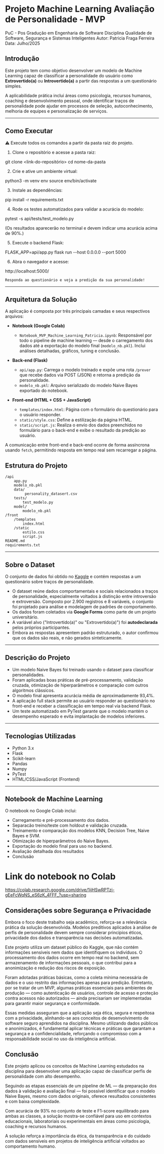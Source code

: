 # Projeto Machine Learning Avaliação de Personalidade - MVP
PuC - Pos Gradução em Engenharia de Software
Disciplina Qualidade de Software, Segurança e Sistemas Inteligentes
Autor: Patricia Fraga Ferreira
Data: Julho/2025

## Introdução 

Este projeto tem como objetivo desenvolver um modelo de Machine Learning capaz de classificar a personalidade do usuário como **Extrovertido(a)** ou **Introvertido(a)** a partir das respostas a um questionário simples.

A aplicabilidade prática inclui áreas como psicologia, recursos humanos, coaching e desenvolvimento pessoal, onde identificar traços de personalidade pode ajudar em processos de seleção, autoconhecimento, melhoria de equipes e personalização de serviços.

---

## Como Executar

⚠️ Execute todos os comandos a partir da pasta raiz do projeto.

1) Clone o repositório e acesse a pasta raiz:

git clone <link-do-repositório>
cd nome-da-pasta

2) Crie e ative um ambiente virtual:

python3 -m venv env
source env/bin/activate

3) Instale as dependências:

pip install -r requirements.txt

4) Rode os testes automatizados para validar a acurácia do modelo:

pytest -s api/tests/test_modelo.py

(Os resultados aparecerão no terminal e devem indicar uma acurácia acima de 90%.)

5) Execute o backend Flask:

FLASK_APP=api/app.py flask run --host 0.0.0.0 --port 5000

6) Abra o navegador e acesse:

http://localhost:5000/

    Responda ao questionário e veja a predição da sua personalidade!

---

##  Arquitetura da Solução

A aplicação é composta por três principais camadas e seus respectivos arquivos:

- **Notebook (Google Colab)**  
  - `Notebook_MVP_Machine_Learning_Patricia.ipynb`: Responsável por todo o pipeline de machine learning — desde o carregamento dos dados até a exportação do modelo final (`modelo_nb.pkl`). Inclui análises detalhadas, gráficos, tuning e conclusão.

- **Back-end (Flask)**  
  - `api/app.py`: Carrega o modelo treinado e expõe uma rota `/prever` que recebe dados via POST (JSON) e retorna a predição da personalidade.
  - `modelo_nb.pkl`: Arquivo serializado do modelo Naive Bayes exportado do notebook.

- **Front-end (HTML + CSS + JavaScript)**  
  - `templates/index.html`: Página com o formulário do questionário para o usuário responder.
  - `static/style.css`: Define a estilização da página HTML.
  - `static/script.js`: Realiza o envio dos dados preenchidos no formulário para o back-end e exibe o resultado da predição ao usuário.

A comunicação entre front-end e back-end ocorre de forma assíncrona usando `fetch`, permitindo resposta em tempo real sem recarregar a página.


## Estrutura do Projeto

```
/api
    app.py
    modelo_nb.pkl
    data/
         personality_datasert.csv
    tests/
        test_modelo.py
    model/
        modelo_nb.pkl
/front
    /templates
        index.html
    /static
        estilo.css
        script.js
README.md
requirements.txt
```

---

## Sobre o Dataset

O conjunto de dados foi obtido no [Kaggle](https://www.kaggle.com/datasets/rakeshkapilavai/extrovert-vs-introvert-behavior-data/data) e contém respostas a um questionário sobre traços de personalidade.

- O dataset reúne dados comportamentais e sociais relacionados a traços de personalidade, especialmente voltados à distinção entre introversão e extroversão. Composto por 2.900 registros e 8 variáveis, o conjunto foi projetado para análise e modelagem de padrões de comportamento.
- Os dados foram coletados via **Google Forms** como parte de um projeto universitário.
- A variável alvo ("Introvertido(a)" ou "Extrovertido(a)") foi **autodeclarada** pelos próprios participantes.
- Embora as respostas apresentem padrão estruturado, o autor confirmou que os dados são reais, e não gerados sinteticamente.

---

## Descrição do Projeto

- Um modelo Naive Bayes foi treinado usando o dataset para classificar personalidades.
- Foram aplicadas boas práticas de pré-processamento, validação cruzada, otimização de hiperparâmetros e comparação com outros algoritmos clássicos.
- O modelo final apresenta acurácia média de aproximadamente 93,4%.
- A aplicação full stack permite ao usuário responder ao questionário no front-end e receber a classificação em tempo real via backend Flask.
- Um teste automatizado em PyTest garante que o modelo mantém o desempenho esperado e evita implantação de modelos inferiores.

---

## Tecnologias Utilizadas

- Python 3.x
- Flask
- Scikit-learn
- Pandas
- Numpy
- PyTest
- HTML/CSS/JavaScript (Frontend)

---


## Notebook de Machine Learning

O notebook no Google Colab inclui:

- Carregamento e pré-processamento dos dados.
- Separacão treino/teste com holdout e validação cruzada.
- Treinamento e comparação dos modelos KNN, Decision Tree, Naive Bayes e SVM.
- Otimização de hiperparâmetros do Naive Bayes.
- Exportação do modelo final para uso no backend.
- Avaliação detalhada dos resultados
- Conclusão

# Link do notebook no Colab
https://colab.research.google.com/drive/1ijHSwRPTzj-gEeFcWqNS_eS6zK_4FFF_?usp=sharing

## Considerações sobre Segurança e Privacidade
Embora o foco deste trabalho seja acadêmico, reforça-se a relevância prática da solução desenvolvida. Modelos preditivos aplicados à análise de perfis de personalidade devem sempre considerar princípios éticos, privacidade dos dados e transparência nas decisões automatizadas.

Este projeto utiliza um dataset público do Kaggle, que não contém informações sensíveis nem dados que identifiquem os indivíduos. O processamento dos dados ocorre em tempo real no backend, sem armazenamento de informações pessoais, o que contribui para a anonimização e redução dos riscos de exposição.

Foram adotadas práticas básicas, como a coleta mínima necessária de dados e o uso restrito das informações apenas para predição. Entretanto, por se tratar de um MVP, algumas práticas essenciais para ambientes de produção — como autenticação de usuários, controle de acesso e proteção contra acessos não autorizados — ainda precisariam ser implementadas para garantir maior segurança e conformidade.

Essas medidas asseguram que a aplicação seja ética, segura e respeitosa com a privacidade, alinhando-se aos conceitos de desenvolvimento de software seguro aprendidos na disciplina. Mesmo utilizando dados públicos e anonimizados, é fundamental aplicar técnicas e práticas que garantam a segurança e a confidencialidade, reforçando o compromisso com a responsabilidade social no uso da inteligência artificial.

## Conclusão

Este projeto aplicou os conceitos de Machine Learning estudados na disciplina para desenvolver uma aplicação capaz de classificar perfis de personalidade com alto desempenho.

Seguindo as etapas essenciais de um pipeline de ML — da preparação dos dados à validação e avaliação final — foi possível identificar que o modelo Naive Bayes, mesmo com dados originais, oferece resultados consistentes e com baixa complexidade.

Com acurácia de 93% no conjunto de teste e F1-score equilibrado para ambas as classes, a solução mostra-se confiável para uso em contextos educacionais, laboratoriais ou experimentais em áreas como psicologia, coaching e recursos humanos.

A solução reforça a importância da ética, da transparência e do cuidado com dados sensíveis em projetos de inteligência artificial voltados ao comportamento humano.
